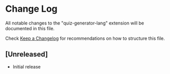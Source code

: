 # Change Log

All notable changes to the "quiz-generator-lang" extension will be documented in this file.

Check [Keep a Changelog](http://keepachangelog.com/) for recommendations on how to structure this file.

## [Unreleased]

- Initial release